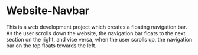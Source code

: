 # Website-Navbar
This is a web development project which creates a floating navigation bar. As the user scrolls down the website, the navigation bar floats to the next section on the right, and vice versa, when the user scrolls up, the navigation bar on the top floats towards the left.
